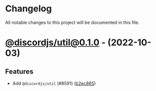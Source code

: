 # Changelog

All notable changes to this project will be documented in this file.

# [@discordjs/util@0.1.0](https://github.com/discordjs/discord.js/tree/@discordjs/util@0.1.0) - (2022-10-03)

## Features

- Add `@discordjs/util` (#8591) ([b2ec865](https://github.com/discordjs/discord.js/commit/b2ec865765bf94181473864a627fb63ea8173fd3))
